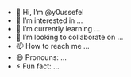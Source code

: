 - 👋 Hi, I’m @y0ussefel
- 👀 I’m interested in ...
- 🌱 I’m currently learning ...
- 💞️ I’m looking to collaborate on ...
- 📫 How to reach me ...
- 😄 Pronouns: ...
- ⚡ Fun fact: ...

<!---
y0ussefel/y0ussefel is a ✨ special ✨ repository because its `README.md` (this file) appears on your GitHub profile.
You can click the Preview link to take a look at your changes.
--->
